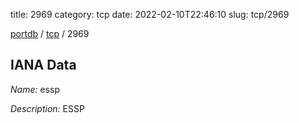 title: 2969
category: tcp
date: 2022-02-10T22:46:10
slug: tcp/2969

[portdb](/) / [tcp](/category/tcp.html) / 2969


## IANA Data

_Name:_ essp

_Description:_ ESSP

